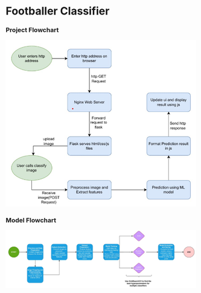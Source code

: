 # Footballer Classifier

### Project Flowchart

![project_flowchart](.\ui\images\project_flowchart.jpg)





### Model Flowchart
![model_flowchart](.\ui\images\model_flowchart.jpg)



